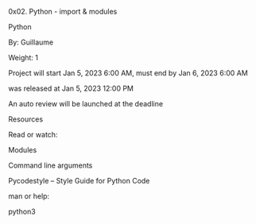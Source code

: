 0x02. Python - import & modules

Python

 By: Guillaume

 Weight: 1

 Project will start Jan 5, 2023 6:00 AM, must end by Jan 6, 2023 6:00 AM

 was released at Jan 5, 2023 12:00 PM

 An auto review will be launched at the deadline

Resources

Read or watch:



Modules

Command line arguments

Pycodestyle – Style Guide for Python Code

man or help:



python3
